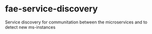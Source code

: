 # fae-service-discovery
Service discovery for communitation between the microservices and to detect new ms-instances
